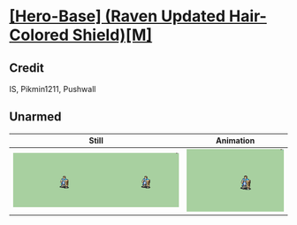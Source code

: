 # [\[Hero-Base\] \(Raven Updated Hair-Colored Shield\)\[M\]](../)

## Credit

IS, Pikmin1211, Pushwall
	
## Unarmed

| Still | Animation |
| :---: | :-------: |
| ![Unarmed still](./Unarmed_000.png) | ![Unarmed animation](./Unarmed.gif) |
